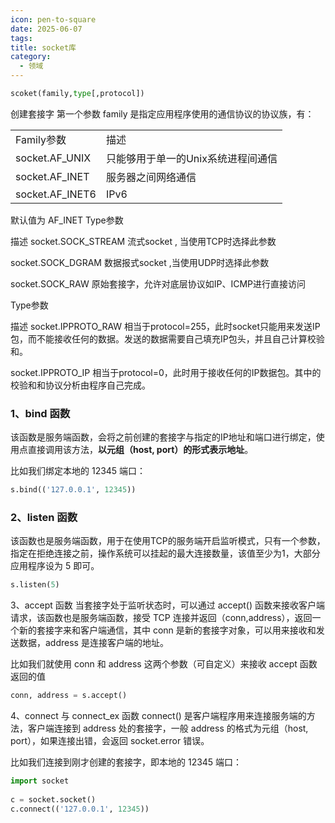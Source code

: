 ```yaml
---
icon: pen-to-square
date: 2025-06-07
tags: 
title: socket库
category:
  - 领域
---
```

```python
scoket(family,type[,protocol])
```
创建套接字
第一个参数 family 是指定应用程序使用的通信协议的协议族，有：

|                 |                     |
| --------------- | ------------------- |
| Family参数        | 描述                  |
| socket.AF_UNIX  | 只能够用于单一的Unix系统进程间通信 |
| socket.AF_INET  | 服务器之间网络通信           |
| socket.AF_INET6 | IPv6                |
默认值为 AF_INET
Type参数

描述
socket.SOCK_STREAM
流式socket , 当使用TCP时选择此参数

socket.SOCK_DGRAM
数据报式socket ,当使用UDP时选择此参数

socket.SOCK_RAW
原始套接字，允许对底层协议如IP、ICMP进行直接访问

Type参数

描述
socket.IPPROTO_RAW
相当于protocol=255，此时socket只能用来发送IP包，而不能接收任何的数据。发送的数据需要自己填充IP包头，并且自己计算校验和。

socket.IPPROTO_IP
相当于protocol=0，此时用于接收任何的IP数据包。其中的校验和和协议分析由程序自己完成。

### 1、bind 函数

该函数是服务端函数，会将之前创建的套接字与指定的IP地址和端口进行绑定，使用点直接调用该方法，**以元组（host, port）的形式表示地址**。

比如我们绑定本地的 12345 端口：

```python
s.bind(('127.0.0.1', 12345))
```

### 2、listen 函数

该函数也是服务端函数，用于在使用TCP的服务端开启监听模式，只有一个参数，指定在拒绝连接之前，操作系统可以挂起的最大连接数量，该值至少为1，大部分应用程序设为 5 即可。

```python
s.listen(5)
```

3、accept 函数
当套接字处于监听状态时，可以通过 accept() 函数来接收客户端请求，该函数也是服务端函数，接受 TCP 连接并返回（conn,address），返回一个新的套接字来和客户端通信，其中 conn 是新的套接字对象，可以用来接收和发送数据，address 是连接客户端的地址。

比如我们就使用 conn 和 address 这两个参数（可自定义）来接收 accept 函数返回的值
```python
conn, address = s.accept()
```

4、connect 与 connect_ex 函数
connect() 是客户端程序用来连接服务端的方法，客户端连接到 address 处的套接字，一般 address 的格式为元组（host, port），如果连接出错，会返回 socket.error 错误。

比如我们连接到刚才创建的套接字，即本地的 12345 端口：

```python
import socket
 
c = socket.socket()
c.connect(('127.0.0.1', 12345))
```

